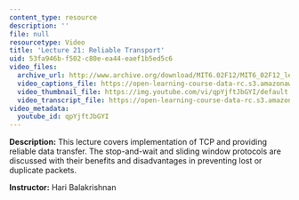 ```yaml
---
content_type: resource
description: ''
file: null
resourcetype: Video
title: 'Lecture 21: Reliable Transport'
uid: 53fa946b-f502-c80e-ea44-eaef1b5ed5c6
video_files:
  archive_url: http://www.archive.org/download/MIT6.02F12/MIT6_02F12_lec21_300k.mp4
  video_captions_file: https://open-learning-course-data-rc.s3.amazonaws.com/6-02-introduction-to-eecs-ii-digital-communication-systems-fall-2012/d4e22ece4c56578ba01f92342106f777_qpYjftJbGYI.vtt
  video_thumbnail_file: https://img.youtube.com/vi/qpYjftJbGYI/default.jpg
  video_transcript_file: https://open-learning-course-data-rc.s3.amazonaws.com/6-02-introduction-to-eecs-ii-digital-communication-systems-fall-2012/b0208d8aa33817c63b1e0c8896c14638_qpYjftJbGYI.pdf
video_metadata:
  youtube_id: qpYjftJbGYI
---
```


**Description:** This lecture covers implementation of TCP and providing reliable data transfer. The stop-and-wait and sliding window protocols are discussed with their benefits and disadvantages in preventing lost or duplicate packets.

**Instructor:** Hari Balakrishnan
